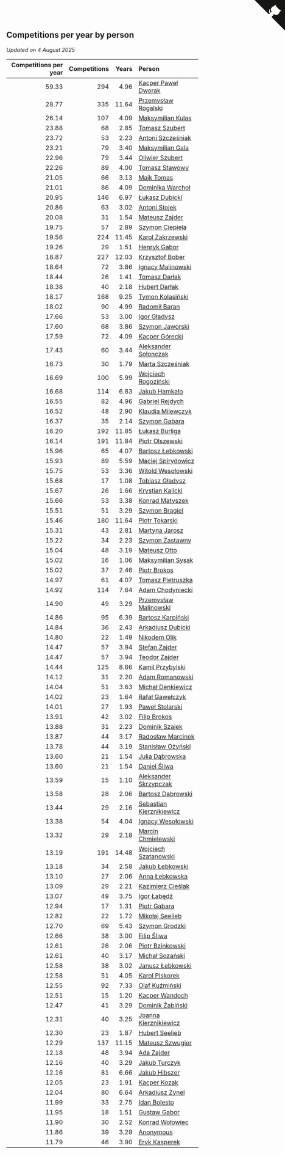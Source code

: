 ## Competitions per year by person

*Updated on  4 August 2025*

| Competitions per year | Competitions | Years | Person |
| ---: | ---: | ---: | :--- |
| 59.33 | 294 | 4.96 | [Kacper Paweł Dworak](https://www.worldcubeassociation.org/persons/2020DWOR01) |
| 28.77 | 335 | 11.64 | [Przemysław Rogalski](https://www.worldcubeassociation.org/persons/2013ROGA02) |
| 26.14 | 107 | 4.09 | [Maksymilian Kulas](https://www.worldcubeassociation.org/persons/2021KULA02) |
| 23.88 | 68 | 2.85 | [Tomasz Szubert](https://www.worldcubeassociation.org/persons/2022SZUB02) |
| 23.72 | 53 | 2.23 | [Antoni Szcześniak](https://www.worldcubeassociation.org/persons/2023SZCZ04) |
| 23.21 | 79 | 3.40 | [Maksymilian Gala](https://www.worldcubeassociation.org/persons/2022GALA01) |
| 22.96 | 79 | 3.44 | [Oliwier Szubert](https://www.worldcubeassociation.org/persons/2022SZUB01) |
| 22.26 | 89 | 4.00 | [Tomasz Stawowy](https://www.worldcubeassociation.org/persons/2021STAW01) |
| 21.05 | 66 | 3.13 | [Majk Tomas](https://www.worldcubeassociation.org/persons/2022TOMA05) |
| 21.01 | 86 | 4.09 | [Dominika Warchoł](https://www.worldcubeassociation.org/persons/2021WARC01) |
| 20.95 | 146 | 6.97 | [Łukasz Dubicki](https://www.worldcubeassociation.org/persons/2018DUBI01) |
| 20.86 | 63 | 3.02 | [Antoni Stojek](https://www.worldcubeassociation.org/persons/2022STOJ03) |
| 20.08 | 31 | 1.54 | [Mateusz Zajder](https://www.worldcubeassociation.org/persons/2024ZAJD01) |
| 19.75 | 57 | 2.89 | [Szymon Ciepiela](https://www.worldcubeassociation.org/persons/2022CIEP01) |
| 19.56 | 224 | 11.45 | [Karol Zakrzewski](https://www.worldcubeassociation.org/persons/2014ZAKR01) |
| 19.26 | 29 | 1.51 | [Henryk Gabor](https://www.worldcubeassociation.org/persons/2024GABO02) |
| 18.87 | 227 | 12.03 | [Krzysztof Bober](https://www.worldcubeassociation.org/persons/2013BOBE01) |
| 18.64 | 72 | 3.86 | [Ignacy Malinowski](https://www.worldcubeassociation.org/persons/2021MALI02) |
| 18.44 | 26 | 1.41 | [Tomasz Darłak](https://www.worldcubeassociation.org/persons/2024DARL01) |
| 18.38 | 40 | 2.18 | [Hubert Darłak](https://www.worldcubeassociation.org/persons/2023DARL03) |
| 18.17 | 168 | 9.25 | [Tymon Kolasiński](https://www.worldcubeassociation.org/persons/2016KOLA02) |
| 18.02 | 90 | 4.99 | [Radomił Baran](https://www.worldcubeassociation.org/persons/2020BARA02) |
| 17.66 | 53 | 3.00 | [Igor Gładysz](https://www.worldcubeassociation.org/persons/2022GLAD01) |
| 17.60 | 68 | 3.86 | [Szymon Jaworski](https://www.worldcubeassociation.org/persons/2021JAWO01) |
| 17.59 | 72 | 4.09 | [Kacper Górecki](https://www.worldcubeassociation.org/persons/2021GORE01) |
| 17.43 | 60 | 3.44 | [Aleksander Sołonczak](https://www.worldcubeassociation.org/persons/2022SOLO01) |
| 16.73 | 30 | 1.79 | [Marta Szcześniak](https://www.worldcubeassociation.org/persons/2023SZCZ07) |
| 16.69 | 100 | 5.99 | [Wojciech Rogoziński](https://www.worldcubeassociation.org/persons/2019ROGO04) |
| 16.68 | 114 | 6.83 | [Jakub Hamkało](https://www.worldcubeassociation.org/persons/2018HAMK01) |
| 16.55 | 82 | 4.96 | [Gabriel Rejdych](https://www.worldcubeassociation.org/persons/2020REJD01) |
| 16.52 | 48 | 2.90 | [Klaudia Milewczyk](https://www.worldcubeassociation.org/persons/2022MILE05) |
| 16.37 | 35 | 2.14 | [Szymon Gabara](https://www.worldcubeassociation.org/persons/2023GABA01) |
| 16.20 | 192 | 11.85 | [Łukasz Burliga](https://www.worldcubeassociation.org/persons/2013BURL01) |
| 16.14 | 191 | 11.84 | [Piotr Olszewski](https://www.worldcubeassociation.org/persons/2013OLSZ02) |
| 15.96 | 65 | 4.07 | [Bartosz Łebkowski](https://www.worldcubeassociation.org/persons/2021LEBK01) |
| 15.93 | 89 | 5.59 | [Maciej Spirydowicz](https://www.worldcubeassociation.org/persons/2020SPIR01) |
| 15.75 | 53 | 3.36 | [Witold Wesołowski](https://www.worldcubeassociation.org/persons/2022WESO01) |
| 15.68 | 17 | 1.08 | [Tobiasz Gładysz](https://www.worldcubeassociation.org/persons/2024GLAD02) |
| 15.67 | 26 | 1.66 | [Krystian Kalicki](https://www.worldcubeassociation.org/persons/2023KALI10) |
| 15.66 | 53 | 3.38 | [Konrad Matyszek](https://www.worldcubeassociation.org/persons/2022MATY02) |
| 15.51 | 51 | 3.29 | [Szymon Brągiel](https://www.worldcubeassociation.org/persons/2022BRAG03) |
| 15.46 | 180 | 11.64 | [Piotr Tokarski](https://www.worldcubeassociation.org/persons/2013TOKA01) |
| 15.31 | 43 | 2.81 | [Martyna Jarosz](https://www.worldcubeassociation.org/persons/2022JARO01) |
| 15.22 | 34 | 2.23 | [Szymon Zastawny](https://www.worldcubeassociation.org/persons/2023ZAST01) |
| 15.04 | 48 | 3.19 | [Mateusz Otto](https://www.worldcubeassociation.org/persons/2022OTTO01) |
| 15.02 | 16 | 1.06 | [Maksymilian Sysak](https://www.worldcubeassociation.org/persons/2024SYSA01) |
| 15.02 | 37 | 2.46 | [Piotr Brokos](https://www.worldcubeassociation.org/persons/2023BROK01) |
| 14.97 | 61 | 4.07 | [Tomasz Pietruszka](https://www.worldcubeassociation.org/persons/2021PIET01) |
| 14.92 | 114 | 7.64 | [Adam Chodyniecki](https://www.worldcubeassociation.org/persons/2017CHOD02) |
| 14.90 | 49 | 3.29 | [Przemysław Malinowski](https://www.worldcubeassociation.org/persons/2022MALI01) |
| 14.86 | 95 | 6.39 | [Bartosz Karpiński](https://www.worldcubeassociation.org/persons/2019KARP03) |
| 14.84 | 36 | 2.43 | [Arkadiusz Dubicki](https://www.worldcubeassociation.org/persons/2023DUBI01) |
| 14.80 | 22 | 1.49 | [Nikodem Olik](https://www.worldcubeassociation.org/persons/2024OLIK01) |
| 14.47 | 57 | 3.94 | [Stefan Zajder](https://www.worldcubeassociation.org/persons/2021ZAJD02) |
| 14.47 | 57 | 3.94 | [Teodor Zajder](https://www.worldcubeassociation.org/persons/2021ZAJD03) |
| 14.44 | 125 | 8.66 | [Kamil Przybylski](https://www.worldcubeassociation.org/persons/2016PRZY01) |
| 14.12 | 31 | 2.20 | [Adam Romanowski](https://www.worldcubeassociation.org/persons/2023ROMA10) |
| 14.04 | 51 | 3.63 | [Michał Denkiewicz](https://www.worldcubeassociation.org/persons/2021DENK01) |
| 14.02 | 23 | 1.64 | [Rafał Gawełczyk](https://www.worldcubeassociation.org/persons/2023GAWE01) |
| 14.01 | 27 | 1.93 | [Paweł Stolarski](https://www.worldcubeassociation.org/persons/2023STOL04) |
| 13.91 | 42 | 3.02 | [Filip Brokos](https://www.worldcubeassociation.org/persons/2022BROK03) |
| 13.88 | 31 | 2.23 | [Dominik Szajek](https://www.worldcubeassociation.org/persons/2023SZAJ01) |
| 13.87 | 44 | 3.17 | [Radosław Marcinek](https://www.worldcubeassociation.org/persons/2022MARC05) |
| 13.78 | 44 | 3.19 | [Stanisław Ożyński](https://www.worldcubeassociation.org/persons/2022OZYN01) |
| 13.60 | 21 | 1.54 | [Julia Dąbrowska](https://www.worldcubeassociation.org/persons/2024DABR01) |
| 13.60 | 21 | 1.54 | [Daniel Śliwa](https://www.worldcubeassociation.org/persons/2024SLIW01) |
| 13.59 | 15 | 1.10 | [Aleksander Skrzypczak](https://www.worldcubeassociation.org/persons/2024SKRZ01) |
| 13.58 | 28 | 2.06 | [Bartosz Dąbrowski](https://www.worldcubeassociation.org/persons/2023DABR07) |
| 13.44 | 29 | 2.16 | [Sebastian Kierznikiewicz](https://www.worldcubeassociation.org/persons/2023KIER02) |
| 13.38 | 54 | 4.04 | [Ignacy Wesołowski](https://www.worldcubeassociation.org/persons/2021WESO01) |
| 13.32 | 29 | 2.18 | [Marcin Chmielewski](https://www.worldcubeassociation.org/persons/2023CHMI01) |
| 13.19 | 191 | 14.48 | [Wojciech Szatanowski](https://www.worldcubeassociation.org/persons/2011SZAT01) |
| 13.18 | 34 | 2.58 | [Jakub Łebkowski](https://www.worldcubeassociation.org/persons/2023LEBK01) |
| 13.10 | 27 | 2.06 | [Anna Łebkowska](https://www.worldcubeassociation.org/persons/2023LEBK04) |
| 13.09 | 29 | 2.21 | [Kazimierz Cieślak](https://www.worldcubeassociation.org/persons/2023CIES01) |
| 13.07 | 49 | 3.75 | [Igor Łabędź](https://www.worldcubeassociation.org/persons/2021LABE01) |
| 12.94 | 17 | 1.31 | [Piotr Gabara](https://www.worldcubeassociation.org/persons/2024GABA02) |
| 12.82 | 22 | 1.72 | [Mikołaj Seelieb](https://www.worldcubeassociation.org/persons/2023SEEL04) |
| 12.70 | 69 | 5.43 | [Szymon Grodzki](https://www.worldcubeassociation.org/persons/2020GROD01) |
| 12.66 | 38 | 3.00 | [Filip Śliwa](https://www.worldcubeassociation.org/persons/2022SLIW01) |
| 12.61 | 26 | 2.06 | [Piotr Bzinkowski](https://www.worldcubeassociation.org/persons/2023BZIN01) |
| 12.61 | 40 | 3.17 | [Michał Sozański](https://www.worldcubeassociation.org/persons/2022SOZA02) |
| 12.58 | 38 | 3.02 | [Janusz Łebkowski](https://www.worldcubeassociation.org/persons/2022LEBK01) |
| 12.58 | 51 | 4.05 | [Karol Piskorek](https://www.worldcubeassociation.org/persons/2021PISK01) |
| 12.55 | 92 | 7.33 | [Olaf Kuźmiński](https://www.worldcubeassociation.org/persons/2018KUZM02) |
| 12.51 | 15 | 1.20 | [Kacper Wandoch](https://www.worldcubeassociation.org/persons/2024WAND01) |
| 12.47 | 41 | 3.29 | [Dominik Żabiński](https://www.worldcubeassociation.org/persons/2022ZABI01) |
| 12.31 | 40 | 3.25 | [Joanna Kierznikiewicz](https://www.worldcubeassociation.org/persons/2022KIER01) |
| 12.30 | 23 | 1.87 | [Hubert Seelieb](https://www.worldcubeassociation.org/persons/2023SEEL02) |
| 12.29 | 137 | 11.15 | [Mateusz Szwugier](https://www.worldcubeassociation.org/persons/2014SZWU01) |
| 12.18 | 48 | 3.94 | [Ada Zajder](https://www.worldcubeassociation.org/persons/2021ZAJD01) |
| 12.16 | 40 | 3.29 | [Jakub Turczyk](https://www.worldcubeassociation.org/persons/2022TURC02) |
| 12.16 | 81 | 6.66 | [Jakub Hibszer](https://www.worldcubeassociation.org/persons/2018HIBS01) |
| 12.05 | 23 | 1.91 | [Kacper Kozak](https://www.worldcubeassociation.org/persons/2023KOZA05) |
| 12.04 | 80 | 6.64 | [Arkadiusz Żynel](https://www.worldcubeassociation.org/persons/2018ZYNE01) |
| 11.99 | 33 | 2.75 | [Idan Bolesto](https://www.worldcubeassociation.org/persons/2022BOLE01) |
| 11.95 | 18 | 1.51 | [Gustaw Gabor](https://www.worldcubeassociation.org/persons/2024GABO01) |
| 11.90 | 30 | 2.52 | [Konrad Wołowiec](https://www.worldcubeassociation.org/persons/2023WOLO01) |
| 11.86 | 39 | 3.29 | [Anonymous](https://www.worldcubeassociation.org/persons/2022ANON03) |
| 11.79 | 46 | 3.90 | [Eryk Kasperek](https://www.worldcubeassociation.org/persons/2021KASP01) |


<a href="https://github.com/maxidragon/wca_statistics_pl" class="github-corner" aria-label="View source on Github"><svg width="80" height="80" viewBox="0 0 250 250" style="fill:#151513; color:#fff; position: absolute; top: 0; border: 0; right: 0;" aria-hidden="true"><path d="M0,0 L115,115 L130,115 L142,142 L250,250 L250,0 Z"></path><path d="M128.3,109.0 C113.8,99.7 119.0,89.6 119.0,89.6 C122.0,82.7 120.5,78.6 120.5,78.6 C119.2,72.0 123.4,76.3 123.4,76.3 C127.3,80.9 125.5,87.3 125.5,87.3 C122.9,97.6 130.6,101.9 134.4,103.2" fill="currentColor" style="transform-origin: 130px 106px;" class="octo-arm"></path><path d="M115.0,115.0 C114.9,115.1 118.7,116.5 119.8,115.4 L133.7,101.6 C136.9,99.2 139.9,98.4 142.2,98.6 C133.8,88.0 127.5,74.4 143.8,58.0 C148.5,53.4 154.0,51.2 159.7,51.0 C160.3,49.4 163.2,43.6 171.4,40.1 C171.4,40.1 176.1,42.5 178.8,56.2 C183.1,58.6 187.2,61.8 190.9,65.4 C194.5,69.0 197.7,73.2 200.1,77.6 C213.8,80.2 216.3,84.9 216.3,84.9 C212.7,93.1 206.9,96.0 205.4,96.6 C205.1,102.4 203.0,107.8 198.3,112.5 C181.9,128.9 168.3,122.5 157.7,114.1 C157.9,116.9 156.7,120.9 152.7,124.9 L141.0,136.5 C139.8,137.7 141.6,141.9 141.8,141.8 Z" fill="currentColor" class="octo-body"></path></svg></a><style>.github-corner:hover .octo-arm{animation:octocat-wave 560ms ease-in-out}@keyframes octocat-wave{0%,100%{transform:rotate(0)}20%,60%{transform:rotate(-25deg)}40%,80%{transform:rotate(10deg)}}@media (max-width:500px){.github-corner:hover .octo-arm{animation:none}.github-corner .octo-arm{animation:octocat-wave 560ms ease-in-out}}</style>
